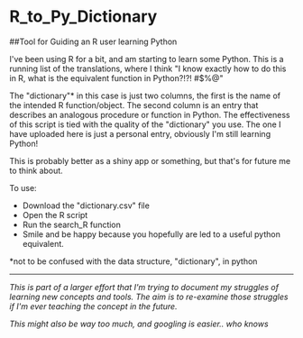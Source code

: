 # R_to_Py_Dictionary
##Tool for Guiding an R user learning Python

I've been using R for a bit, and am starting to learn some Python. This is a running list of the translations, where I think "I know exactly how to do this in R, what is the equivalent function in Python?!?! #$%@"

The "dictionary"\* in this case is just two columns, the first is the name of the intended R function/object. The second column is an entry that describes an analogous procedure or function in Python. The effectiveness of this script is tied with the quality of the "dictionary" you use. The one I have uploaded here is just a personal entry, obviously I'm still learning Python!

This is probably better as a shiny app or something, but that's for future me to think about.

To use:

- Download the "dictionary.csv" file
- Open the R script
- Run the search_R function
- Smile and be happy because you hopefully are led to a useful python equivalent.

\*not to be confused with the data structure, "dictionary", in python

_____________________________________

*This is part of a larger effort that I'm trying to document my struggles of learning new concepts and tools. The aim is to re-examine those struggles if I'm ever teaching the concept in the future.*

*This might also be way too much, and googling is easier.. who knows*
